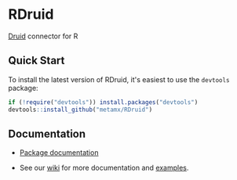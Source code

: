 RDruid
======

[Druid](https://github.com/metamx/druid/wiki) connector for R

## Quick Start

To install the latest version of RDruid, it's easiest to use the `devtools` package:

```r
if (!require("devtools")) install.packages("devtools")
devtools::install_github("metamx/RDruid")
```

## Documentation

* [Package documentation](http://metamx.github.io/RDruid)

* See our [wiki](https://github.com/metamx/RDruid/wiki) for more documentation and [examples](https://github.com/metamx/RDruid/wiki/Examples).
